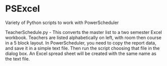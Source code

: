 # PSExcel
Variety of Python scripts to work with PowerScheduler

TeacherSchedule.py - 
This converts the master list to a two semester Excel workbook. Teachers are listed alphabetically on left, with room then course in a 5 block layout. In PowerScheduler, you need to copy the report data, and save it in a simple text file. Then run the script choosing that file in the dialog box. An Excel spread sheet will be created with the same name as the text file.


